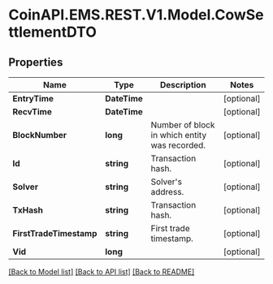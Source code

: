 
# CoinAPI.EMS.REST.V1.Model.CowSettlementDTO

## Properties

Name | Type | Description | Notes
------------ | ------------- | ------------- | -------------
**EntryTime** | **DateTime** |  | [optional] 
**RecvTime** | **DateTime** |  | [optional] 
**BlockNumber** | **long** | Number of block in which entity was recorded. | [optional] 
**Id** | **string** | Transaction hash. | [optional] 
**Solver** | **string** | Solver&#39;s address. | [optional] 
**TxHash** | **string** | Transaction hash. | [optional] 
**FirstTradeTimestamp** | **string** | First trade timestamp. | [optional] 
**Vid** | **long** |  | [optional] 

[[Back to Model list]](../README.md#documentation-for-models)
[[Back to API list]](../README.md#documentation-for-api-endpoints)
[[Back to README]](../README.md)

